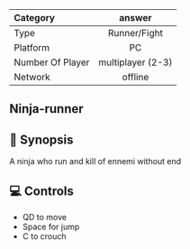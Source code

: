 <p align = "center">

</p>

  | Category | answer |
  |:--------------|:-------------:|
  | Type | Runner/Fight |
  | Platform | PC |
  | Number Of Player | multiplayer (2-3) |
  | Network | offline |


##  Ninja-runner
 

## 📖 Synopsis
A ninja who run and kill  of ennemi without end
## 💻 Controls
- QD to move
- Space for jump
- C to crouch


